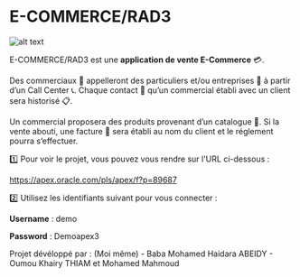 # E-COMMERCE/RAD3


![alt text](https://i.pinimg.com/originals/27/5c/c7/275cc7fecff25346efbd05eb08c68747.png)


E-COMMERCE/RAD3  est une **application de vente E-Commerce** :credit_card:.   

Des commerciaux :briefcase: appelleront des particuliers et/ou entreprises :office: à partir d’un Call Center :telephone_receiver:.
Chaque contact :calling: qu’un commercial établi avec un client sera historisé :clipboard:. 


Un commercial proposera  des  produits provenant d’un catalogue :notebook:. Si la vente abouti, une facture :pencil: sera établi au nom du client et le réglement pourra s’effectuer.

:one: Pour voir le projet, vous pouvez vous rendre sur l'URL ci-dessous :

https://apex.oracle.com/pls/apex/f?p=89687

:two: Utilisez les identifiants suivant pour vous connecter :

**Username** : demo


**Password** : Demoapex3


Projet dévéloppé par : (Moi même) - Baba Mohamed Haidara ABEIDY - Oumou Khairy THIAM et Mohamed Mahmoud
